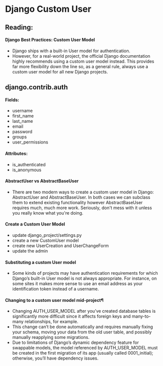 # Django Custom User

## Reading:
#### Django Best Practices: Custom User Model
- Django ships with a built-in User model for authentication.
- However, for a real-world project, the official Django documentation highly recommends using a custom user model instead. This provides far more flexibility down the line so, as a general rule, always use a custom user model for all new Django projects.

## django.contrib.auth
#### Fields:
- username
- first_name
- last_name
- email
- password
- groups
- user_permissions

#### Attributes:
- is_authenticated
- is_anonymous



#### AbstractUser vs AbstractBaseUser
- There are two modern ways to create a custom user model in Django: AbstractUser and AbstractBaseUser. In both cases we can subclass them to extend existing functionality however AbstractBaseUser requires much, much more work. Seriously, don't mess with it unless you really know what you're doing. 

#### Create a Custom User Model
- update django_project/settings.py
- create a new CustomUser model
- create new UserCreation and UserChangeForm
- update the admin

#### Substituting a custom User model
- Some kinds of projects may have authentication requirements for which Django’s built-in User model is not always appropriate. For instance, on some sites it makes more sense to use an email address as your identification token instead of a username.

#### Changing to a custom user model mid-project¶
- Changing AUTH_USER_MODEL after you’ve created database tables is significantly more difficult since it affects foreign keys and many-to-many relationships, for example.
- This change can’t be done automatically and requires manually fixing your schema, moving your data from the old user table, and possibly manually reapplying some migrations.
- Due to limitations of Django’s dynamic dependency feature for swappable models, the model referenced by AUTH_USER_MODEL must be created in the first migration of its app (usually called 0001_initial); otherwise, you’ll have dependency issues.
